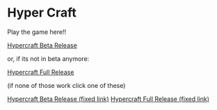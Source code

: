 # Hyper Craft

Play the game here!!

[Hypercraft Beta Release](https://hypercraftgame.github.io/beta-releases/beta1.5.2)

or, if its not in beta anymore:

[Hypercraft Full Release](https://hypercraftgame.github.io/releases/release)


(if none of those work click one of these)

[Hypercraft Beta Release (fixed link)](https://hypercraftgame.github.io/releases/release.html)
[Hypercraft Full Release (fixed link)](https://hypercraftgame.github.io/beta-releases/beta1.5.2.html)
